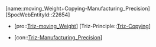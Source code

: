 ﻿---
type: TrizContradiction
aliases:
- moving_Weight+Copying-Manufacturing_Precision
license: CC BY-SA 4.0
copyright: https://github.com/SpocWeb
IsDeleted: false
IsReadOnly: false
Confidential: public
tags: 
- Triz/Contradiction
---
[name::moving_Weight+Copying-Manufacturing_Precision]
[SpocWebEntityId::22654]
+ [pro::[Triz-moving_Weight](tech/Triz/Parameter/Triz-moving_Weight.md)]
[Triz-Principle::[Triz-Copying](tech/Triz/Principle/Triz-Copying.md)]
- [con::[Triz-Manufacturing_Precision](tech/Triz/Parameter/Triz-Manufacturing_Precision.md)]

